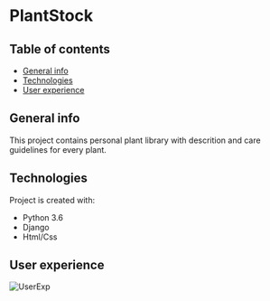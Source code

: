 # PlantStock

## Table of contents
* [General info](#general-info)
* [Technologies](#technologies)
* [User experience](#user-experience)

## General info
This project contains personal plant library with descrition and care guidelines for every plant. 
	
## Technologies
Project is created with:
* Python 3.6
* Django
* Html/Css

## User experience
![UserExp](https://github.com/polanaana/PlantStock/assets/133705251/7e23dee2-2fe9-449c-9317-5e99905ff95c)
